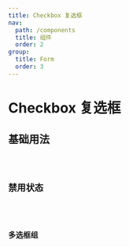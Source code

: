 ```yaml
---
title: Checkbox 复选框
nav:
  path: /components
  title: 组件
  order: 2
group:
  title: Form
  order: 3
---
```


# Checkbox 复选框

## 基础用法

<code src="./demo/basic.tsx" />

## 禁用状态

<code src="./demo/disabled.tsx" />

## 多选框组

<code src="./demo/group.tsx" />

<API src="./index.tsx" />
